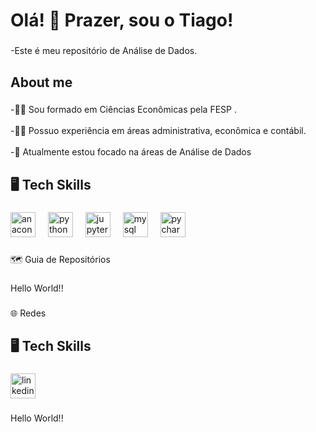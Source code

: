 <h1 align="left">Olá! 👋 Prazer, sou o Tiago!</h1>

###

<p align="left">-Este é meu repositório de Análise de Dados.</p>

###

<h2 align="left">About me</h2>

###

<p align="left">-👨‍🎓 Sou formado em Ciências Econômicas pela FESP .<br><br>-👨‍💻  Possuo  experiência em áreas administrativa, econômica e contábil.<br><br>-🔭 Atualmente estou focado na áreas de Análise de Dados</p>

###

<h2 align="left">🖥 Tech Skills</h2>

###

<div align="left">
  <img src="https://cdn.jsdelivr.net/gh/devicons/devicon/icons/anaconda/anaconda-original.svg" height="40" alt="anaconda logo"  />
  <img width="12" />
  <img src="https://cdn.jsdelivr.net/gh/devicons/devicon/icons/python/python-original.svg" height="40" alt="python logo"  />
  <img width="12" />
  <img src="https://cdn.jsdelivr.net/gh/devicons/devicon/icons/jupyter/jupyter-original.svg" height="40" alt="jupyter logo"  />
  <img width="12" />
  <img src="https://skillicons.dev/icons?i=mysql" height="40" alt="mysql logo"  />
  <img width="12" />
  <img src="https://cdn.jsdelivr.net/gh/devicons/devicon/icons/pycharm/pycharm-original.svg" height="40" alt="pycharm logo"  />
</div>

###

<p align="left">🗺 Guia de Repositórios</p>

###

<p align="left">Hello World!!</p>

###

<p align="left">🌐 Redes</p>

###

<h2 align="left">🖥 Tech Skills</h2>

###

<div align="left">
  <img src="https://cdn.jsdelivr.net/gh/devicons/devicon/icons/linkedin/linkedin-original.svg" height="40" alt="linkedin logo"  />
</div>

###

<p align="left">Hello World!!</p>

###
